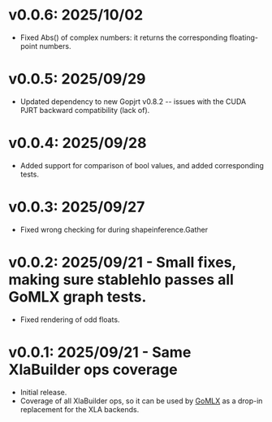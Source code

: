 # v0.0.6: 2025/10/02

- Fixed Abs() of complex numbers: it returns the corresponding floating-point numbers.

# v0.0.5: 2025/09/29

- Updated dependency to new Gopjrt v0.8.2 -- issues with the CUDA PJRT backward compatibility (lack of).

# v0.0.4: 2025/09/28

- Added support for comparison of bool values, and added corresponding tests.

# v0.0.3: 2025/09/27

- Fixed wrong checking for during shapeinference.Gather 

# v0.0.2: 2025/09/21 - Small fixes, making sure stablehlo passes all GoMLX graph tests.

- Fixed rendering of odd floats.


# v0.0.1: 2025/09/21 - Same XlaBuilder ops coverage

- Initial release.
- Coverage of all XlaBuilder ops, so it can be used by [GoMLX](https://github.com/gomlx/gomlx) as a drop-in 
  replacement for the XLA backends.